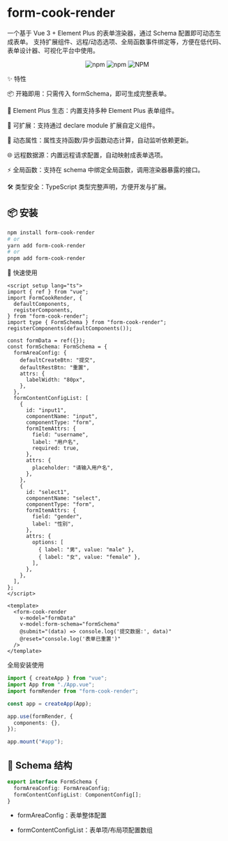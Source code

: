 # form-cook-render

一个基于 Vue 3 + Element Plus 的表单渲染器，通过 Schema 配置即可动态生成表单。
支持扩展组件、远程/动态选项、全局函数事件绑定等，方便在低代码、表单设计器、可视化平台中使用。

<div align="center">

![npm](https://img.shields.io/npm/v/form-cook-render?style=flat-square)
![npm](https://img.shields.io/npm/dt/form-cook-render?style=flat-square)
![NPM](https://img.shields.io/npm/l/form-cook-render?style=flat-square)

</div>

✨ 特性

📦 开箱即用：只需传入 formSchema，即可生成完整表单。

🎨 Element Plus 生态：内置支持多种 Element Plus 表单组件。

🧩 可扩展：支持通过 declare module 扩展自定义组件。

🔄 动态属性：属性支持函数/异步函数动态计算，自动监听依赖更新。

🌐 远程数据源：内置远程请求配置，自动映射成表单选项。

⚡ 全局函数：支持在 schema 中绑定全局函数，调用渲染器暴露的接口。

🛠 类型安全：TypeScript 类型完整声明，方便开发与扩展。

## 📦 安装

```bash
npm install form-cook-render
# or
yarn add form-cook-render
# or
pnpm add form-cook-render

```

🚀 快速使用

```vue
<script setup lang="ts">
import { ref } from "vue";
import FormCookRender, {
  defaultComponents,
  registerComponents,
} from "form-cook-render";
import type { FormSchema } from "form-cook-render";
registerComponents(defaultComponents());

const formData = ref({});
const formSchema: FormSchema = {
  formAreaConfig: {
    defaultCreateBtn: "提交",
    defaultRestBtn: "重置",
    attrs: {
      labelWidth: "80px",
    },
  },
  formContentConfigList: [
    {
      id: "input1",
      componentName: "input",
      componentType: "form",
      formItemAttrs: {
        field: "username",
        label: "用户名",
        required: true,
      },
      attrs: {
        placeholder: "请输入用户名",
      },
    },
    {
      id: "select1",
      componentName: "select",
      componentType: "form",
      formItemAttrs: {
        field: "gender",
        label: "性别",
      },
      attrs: {
        options: [
          { label: "男", value: "male" },
          { label: "女", value: "female" },
        ],
      },
    },
  ],
};
</script>

<template>
  <form-cook-render
    v-model="formData"
    v-model:form-schema="formSchema"
    @submit="(data) => console.log('提交数据:', data)"
    @reset="console.log('表单已重置')"
  />
</template>
```

全局安装使用

```ts
import { createApp } from "vue";
import App from "./App.vue";
import formRender from "form-cook-render";

const app = createApp(App);

app.use(formRender, {
  components: {},
});

app.mount("#app");
```

## 📐 Schema 结构

```ts
export interface FormSchema {
  formAreaConfig: FormAreaConfig;
  formContentConfigList: ComponentConfig[];
}
```

- formAreaConfig：表单整体配置

- formContentConfigList：表单项/布局项配置数组
